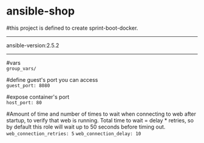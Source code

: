 # ansible-shop
#this project is defined to create sprint-boot-docker.
******
ansible-version:2.5.2

******
#vars  
`group_vars/`

  #define guest's port you can access  
  `guest_port: 8080`  

  #expose container's port  
  `host_port: 80`

  #Amount of time and number of times to wait when connecting to web after startup, to verify that web is running. Total time to wait = delay * retries, so by default this role will wait up to 50 seconds before timing out.    
  `web_connection_retries: 5`
  `web_connection_delay: 10` 
